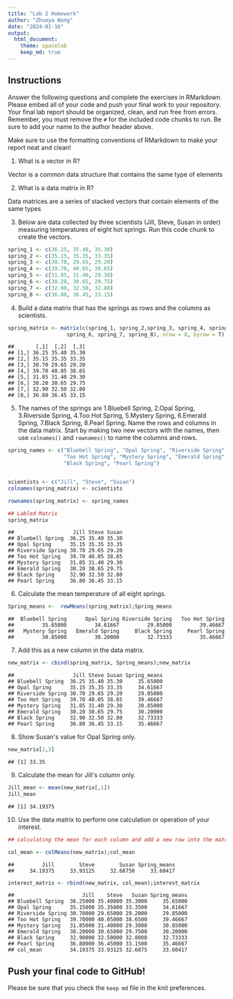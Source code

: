 ```yaml
---
title: "Lab 2 Homework"
author: "Zhuoya Wang"
date: "2024-01-16"
output:
  html_document: 
    theme: spacelab
    keep_md: true
---
```


## Instructions
Answer the following questions and complete the exercises in RMarkdown. Please embed all of your code and push your final work to your repository. Your final lab report should be organized, clean, and run free from errors. Remember, you must remove the `#` for the included code chunks to run. Be sure to add your name to the author header above.  

Make sure to use the formatting conventions of RMarkdown to make your report neat and clean!  

1. What is a vector in R?  

Vector is a common data structure that contains the same type of elements

2. What is a data matrix in R?  

Data matrices are a series of stacked vectors that contain elements of the same types

3. Below are data collected by three scientists (Jill, Steve, Susan in order) measuring temperatures of eight hot springs. Run this code chunk to create the vectors.  

```r
spring_1 <- c(36.25, 35.40, 35.30)
spring_2 <- c(35.15, 35.35, 33.35)
spring_3 <- c(30.70, 29.65, 29.20)
spring_4 <- c(39.70, 40.05, 38.65)
spring_5 <- c(31.85, 31.40, 29.30)
spring_6 <- c(30.20, 30.65, 29.75)
spring_7 <- c(32.90, 32.50, 32.80)
spring_8 <- c(36.80, 36.45, 33.15)
```

4. Build a data matrix that has the springs as rows and the columns as scientists.  


```r
spring_matrix <- matrix(c(spring_1, spring_2,spring_3, spring_4, spring_5, 
                   spring_6, spring_7, spring_8), nrow = 8, byrow = T);spring_matrix
```

```
##       [,1]  [,2]  [,3]
## [1,] 36.25 35.40 35.30
## [2,] 35.15 35.35 33.35
## [3,] 30.70 29.65 29.20
## [4,] 39.70 40.05 38.65
## [5,] 31.85 31.40 29.30
## [6,] 30.20 30.65 29.75
## [7,] 32.90 32.50 32.80
## [8,] 36.80 36.45 33.15
```


5. The names of the springs are 1.Bluebell Spring, 2.Opal Spring, 3.Riverside Spring, 4.Too Hot Spring, 5.Mystery Spring, 6.Emerald Spring, 7.Black Spring, 8.Pearl Spring. Name the rows and columns in the data matrix. Start by making two new vectors with the names, then use `colnames()` and `rownames()` to name the columns and rows.


```r
spring_names <- c("Bluebell Spring", "Opal Spring", "Riverside Spring", 
                  "Too Hot Spring", "Mystery Spring", "Emerald Spring", 
                  "Black Spring", "Pearl Spring")


scientists <- c("Jill", "Steve", "Susan")
colnames(spring_matrix) <- scientists

rownames(spring_matrix) <- spring_names

## Labled Matrix
spring_matrix
```

```
##                   Jill Steve Susan
## Bluebell Spring  36.25 35.40 35.30
## Opal Spring      35.15 35.35 33.35
## Riverside Spring 30.70 29.65 29.20
## Too Hot Spring   39.70 40.05 38.65
## Mystery Spring   31.85 31.40 29.30
## Emerald Spring   30.20 30.65 29.75
## Black Spring     32.90 32.50 32.80
## Pearl Spring     36.80 36.45 33.15
```


6. Calculate the mean temperature of all eight springs.


```r
Spring_means <-  rowMeans(spring_matrix);Spring_means
```

```
##  Bluebell Spring      Opal Spring Riverside Spring   Too Hot Spring 
##         35.65000         34.61667         29.85000         39.46667 
##   Mystery Spring   Emerald Spring     Black Spring     Pearl Spring 
##         30.85000         30.20000         32.73333         35.46667
```



7. Add this as a new column in the data matrix.  


```r
new_matrix <- cbind(spring_matrix, Spring_means);new_matrix
```

```
##                   Jill Steve Susan Spring_means
## Bluebell Spring  36.25 35.40 35.30     35.65000
## Opal Spring      35.15 35.35 33.35     34.61667
## Riverside Spring 30.70 29.65 29.20     29.85000
## Too Hot Spring   39.70 40.05 38.65     39.46667
## Mystery Spring   31.85 31.40 29.30     30.85000
## Emerald Spring   30.20 30.65 29.75     30.20000
## Black Spring     32.90 32.50 32.80     32.73333
## Pearl Spring     36.80 36.45 33.15     35.46667
```



8. Show Susan's value for Opal Spring only.


```r
new_matrix[2,3]
```

```
## [1] 33.35
```



9. Calculate the mean for Jill's column only.  

```r
Jill_mean <- mean(new_matrix[,1])
Jill_mean
```

```
## [1] 34.19375
```


10. Use the data matrix to perform one calculation or operation of your interest.

```r
## calculating the mean for each column and add a new row into the matrix

col_mean <- colMeans(new_matrix);col_mean
```

```
##         Jill        Steve        Susan Spring_means 
##     34.19375     33.93125     32.68750     33.60417
```

```r
interest_matrix <- rbind(new_matrix, col_mean);interest_matrix
```

```
##                      Jill    Steve   Susan Spring_means
## Bluebell Spring  36.25000 35.40000 35.3000     35.65000
## Opal Spring      35.15000 35.35000 33.3500     34.61667
## Riverside Spring 30.70000 29.65000 29.2000     29.85000
## Too Hot Spring   39.70000 40.05000 38.6500     39.46667
## Mystery Spring   31.85000 31.40000 29.3000     30.85000
## Emerald Spring   30.20000 30.65000 29.7500     30.20000
## Black Spring     32.90000 32.50000 32.8000     32.73333
## Pearl Spring     36.80000 36.45000 33.1500     35.46667
## col_mean         34.19375 33.93125 32.6875     33.60417
```


## Push your final code to GitHub!
Please be sure that you check the `keep md` file in the knit preferences.  
